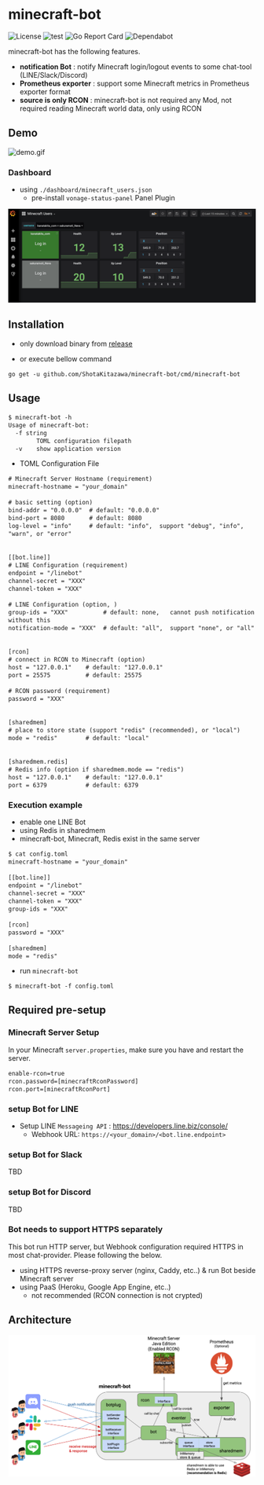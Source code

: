 minecraft-bot
===

![License](https://img.shields.io/github/license/ShotaKitazawa/minecraft-bot)
![test](https://github.com/ShotaKitazawa/minecraft-bot/workflows/test/badge.svg)
![Go Report Card](https://goreportcard.com/badge/github.com/ShotaKitazawa/minecraft-bot)
![Dependabot](https://flat.badgen.net/dependabot/thepracticaldev/dev.to?icon=dependabot)


minecraft-bot has the following features.

* **notification Bot** : notify Minecraft login/logout events to some chat-tool (LINE/Slack/Discord)
* **Prometheus exporter** : support some Minecraft metrics in Prometheus exporter format
* **source is only RCON** : minecraft-bot is not required any Mod, not required reading Minecraft world data, only using RCON

## Demo

![demo.gif](./images/demo.gif)

### Dashboard

* using `./dashboard/minecraft_users.json`
    * pre-install `vonage-status-panel` Panel Plugin

![minecraft_users](./images/minecraft_users.png)

## Installation

* only download binary from [release](https://github.com/ShotaKitazawa/minecraft-bot/releases)

* or execute bellow command

```
go get -u github.com/ShotaKitazawa/minecraft-bot/cmd/minecraft-bot
```

## Usage

```
$ minecraft-bot -h
Usage of minecraft-bot:
  -f string
        TOML configuration filepath
  -v    show application version
```

* TOML Configuration File

```
# Minecraft Server Hostname (requirement)
minecraft-hostname = "your_domain"

# basic setting (option)
bind-addr = "0.0.0.0"  # default: "0.0.0.0"
bind-port = 8080       # default: 8080
log-level = "info"     # default: "info",  support "debug", "info", "warn", or "error"


[[bot.line]]
# LINE Configuration (requirement)
endpoint = "/linebot"
channel-secret = "XXX"
channel-token = "XXX"

# LINE Configuration (option, )
group-ids = "XXX"          # default: none,   cannot push notification without this
notification-mode = "XXX"  # default: "all",  support "none", or "all"


[rcon]
# connect in RCON to Minecraft (option)
host = "127.0.0.1"    # default: "127.0.0.1"
port = 25575          # default: 25575

# RCON password (requirement)
password = "XXX"


[sharedmem]
# place to store state (support "redis" (recommended), or "local")
mode = "redis"        # default: "local"


[sharedmem.redis]
# Redis info (option if sharedmem.mode == "redis")
host = "127.0.0.1"    # default: "127.0.0.1"
port = 6379           # default: 6379
```

### Execution example

* enable one LINE Bot
* using Redis in sharedmem
* minecraft-bot, Minecraft, Redis exist in the same server

```
$ cat config.toml
minecraft-hostname = "your_domain"

[[bot.line]]
endpoint = "/linebot"
channel-secret = "XXX"
channel-token = "XXX"
group-ids = "XXX"

[rcon]
password = "XXX"

[sharedmem]
mode = "redis"
```

* run `minecraft-bot`

```
$ minecraft-bot -f config.toml
```

## Required pre-setup

### Minecraft Server Setup

In your Minecraft `server.properties`, make sure you have and restart the server.

```
enable-rcon=true
rcon.password=[minecraftRconPassword]
rcon.port=[minecraftRconPort]
```

### setup Bot for LINE

* Setup LINE `Messageing API` : https://developers.line.biz/console/
    * Webhook URL: `https://<your_domain>/<bot.line.endpoint>`

### setup Bot for Slack

TBD

### setup Bot for Discord

TBD

### Bot needs to support HTTPS separately

This bot run HTTP server, but Webhook configuration required HTTPS in most chat-provider.
Please following the below.

* using HTTPS reverse-proxy server (nginx, Caddy, etc..) & run Bot beside Minecraft server
* using PaaS (Heroku, Google App Engine, etc..)
    * not recommended (RCON connection is not crypted)

## Architecture

![](./images/architecture.png)

